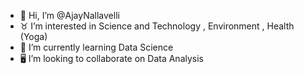 - 👋 Hi, I’m @AjayNallavelli
- ♉ I’m interested in Science and Technology ,  Environment , Health (Yoga)
- 💎 I’m currently learning Data Science
- 🖥️ I’m looking to collaborate on Data Analysis


<!---
AjayNallavelli/AjayNallavelli is a ✨ special ✨ repository because its `README.md` (this file) appears on your GitHub profile.
You can click the Preview link to take a look at your changes.
--->
